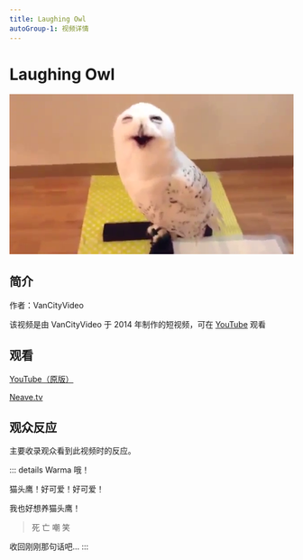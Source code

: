```yaml
---
title: Laughing Owl
autoGroup-1: 视频详情
---
```


# Laughing Owl

![](/laughing-owl.png)

## 简介

作者：VanCityVideo

该视频是由 VanCityVideo 于 2014 年制作的短视频，可在 [YouTube](https://www.youtube.com/watch?v=M5p9JO9JgvU) 观看

## 观看

[YouTube（原版）](https://www.youtube.com/watch?v=M5p9JO9JgvU)

[Neave.tv](https://neave.tv/assets/videos/laughing-owl.mp4)

## 观众反应

主要收录观众看到此视频时的反应。

::: details Warma
哦！

猫头鹰！好可爱！好可爱！

我也好想养猫头鹰！

> 死 亡 嘲 笑

收回刚刚那句话吧...
:::

